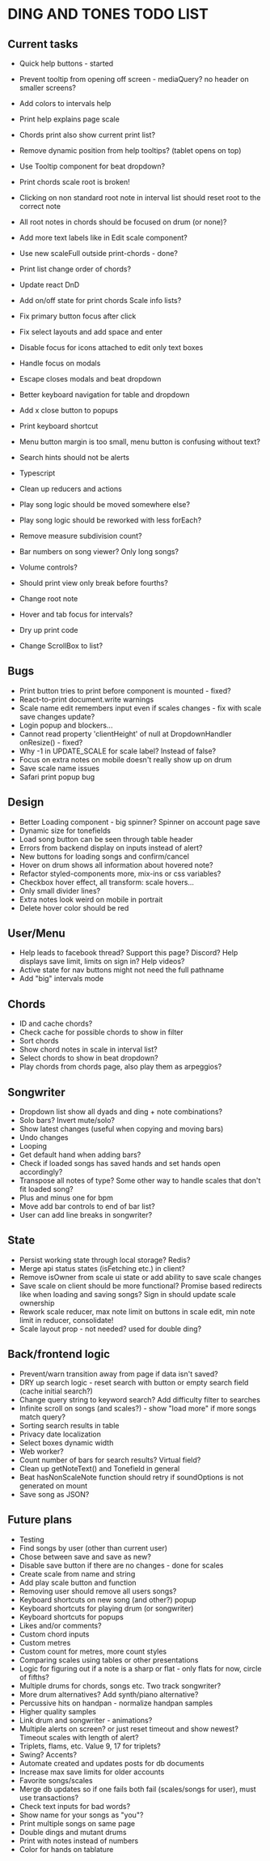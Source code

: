# DING AND TONES TODO LIST

## Current tasks

* Quick help buttons - started
* Prevent tooltip from opening off screen - mediaQuery? no header on smaller screens?
* Add colors to intervals help
* Print help explains page scale
* Chords print also show current print list?
* Remove dynamic position from help tooltips? (tablet opens on top)
* Use Tooltip component for beat dropdown?

* Print chords scale root is broken!
* Clicking on non standard root note in interval list should reset root to the correct note
* All root notes in chords should be focused on drum (or none)?
* Add more text labels like in Edit scale component?
* Use new scaleFull outside print-chords - done?
* Print list change order of chords?
* Update react DnD
* Add on/off state for print chords Scale info lists?
* Fix primary button focus after click
* Fix select layouts and add space and enter
* Disable focus for icons attached to edit only text boxes
* Handle focus on modals
* Escape closes modals and beat dropdown
* Better keyboard navigation for table and dropdown
* Add x close button to popups
* Print keyboard shortcut

* Menu button margin is too small, menu button is confusing without text?
* Search hints should not be alerts
* Typescript
* Clean up reducers and actions
* Play song logic should be moved somewhere else?
* Play song logic should be reworked with less forEach?
* Remove measure subdivision count?
* Bar numbers on song viewer? Only long songs?
* Volume controls?
* Should print view only break before fourths?
* Change root note
* Hover and tab focus for intervals?
* Dry up print code
* Change ScrollBox to list?

## Bugs

* Print button tries to print before component is mounted - fixed?
* React-to-print document.write warnings
* Scale name edit remembers input even if scales changes - fix with scale save changes update?
* Login popup and blockers...
* Cannot read property 'clientHeight' of null at DropdownHandler onResize() - fixed?
* Why -1 in UPDATE_SCALE for scale label? Instead of false?
* Focus on extra notes on mobile doesn't really show up on drum
* Save scale name issues
* Safari print popup bug

## Design

* Better Loading component - big spinner? Spinner on account page save
* Dynamic size for tonefields
* Load song button can be seen through table header
* Errors from backend display on inputs instead of alert?
* New buttons for loading songs and confirm/cancel
* Hover on drum shows all information about hovered note?
* Refactor styled-components more, mix-ins or css variables?
* Checkbox hover effect, all transform: scale hovers...
* Only small divider lines?
* Extra notes look weird on mobile in portrait
* Delete hover color should be red

## User/Menu

* Help leads to facebook thread? Support this page? Discord? Help displays save limit, limits on sign in? Help videos?
* Active state for nav buttons might not need the full pathname
* Add "big" intervals mode

## Chords

* ID and cache chords?
* Check cache for possible chords to show in filter
* Sort chords
* Show chord notes in scale in interval list?
* Select chords to show in beat dropdown?
* Play chords from chords page, also play them as arpeggios?

## Songwriter

* Dropdown list show all dyads and ding + note combinations?
* Solo bars? Invert mute/solo?
* Show latest changes (useful when copying and moving bars)
* Undo changes
* Looping
* Get default hand when adding bars?
* Check if loaded songs has saved hands and set hands open accordingly?
* Transpose all notes of type? Some other way to handle scales that don't fit loaded song?
* Plus and minus one for bpm
* Move add bar controls to end of bar list?
* User can add line breaks in songwriter?

## State

* Persist working state through local storage? Redis?
* Merge api status states (isFetching etc.) in client?
* Remove isOwner from scale ui state or add ability to save scale changes
* Save scale on client should be more functional? Promise based redirects like when loading and saving songs? Sign in should update scale ownership
* Rework scale reducer, max note limit on buttons in scale edit, min note limit in reducer, consolidate!
* Scale layout prop - not needed? used for double ding?

## Back/frontend logic

* Prevent/warn transition away from page if data isn't saved?
* DRY up search logic - reset search with button or empty search field (cache initial search?)
* Change query string to keyword search? Add difficulty filter to searches
* Infinite scroll on songs (and scales?) - show "load more" if more songs match query?
* Sorting search results in table
* Privacy date localization
* Select boxes dynamic width
* Web worker?
* Count number of bars for search results? Virtual field?
* Clean up getNoteText() and Tonefield in general
* Beat hasNonScaleNote function should retry if soundOptions is not generated on mount
* Save song as JSON?

## Future plans

* Testing
* Find songs by user (other than current user)
* Chose between save and save as new?
* Disable save button if there are no changes - done for scales
* Create scale from name and string
* Add play scale button and function
* Removing user should remove all users songs?
* Keyboard shortcuts on new song (and other?) popup
* Keyboard shortcuts for playing drum (or songwriter)
* Keyboard shortcuts for popups
* Likes and/or comments?
* Custom chord inputs
* Custom metres
* Custom count for metres, more count styles
* Comparing scales using tables or other presentations
* Logic for figuring out if a note is a sharp or flat - only flats for now, circle of fifths?
* Multiple drums for chords, songs etc. Two track songwriter?
* More drum alternatives? Add synth/piano alternative?
* Percussive hits on handpan - normalize handpan samples
* Higher quality samples
* Link drum and songwriter - animations?
* Multiple alerts on screen? or just reset timeout and show newest? Timeout scales with length of alert?
* Triplets, flams, etc. Value 9, 17 for triplets?
* Swing? Accents?
* Automate created and updates posts for db documents
* Increase max save limits for older accounts
* Favorite songs/scales
* Merge db updates so if one fails both fail (scales/songs for user), must use transactions?
* Check text inputs for bad words?
* Show name for your songs as "you"?
* Print multiple songs on same page
* Double dings and mutant drums
* Print with notes instead of numbers
* Color for hands on tablature
